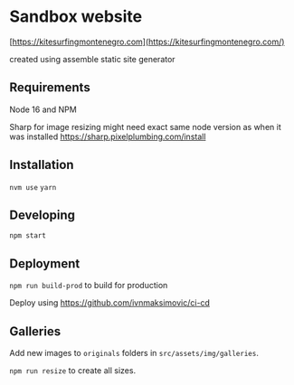 # Sandbox website

[https://kitesurfingmontenegro.com](https://kitesurfingmontenegro.com/)

created using assemble static site generator

## Requirements

  Node 16 and NPM

  Sharp for image resizing might need exact same node version as when it was installed https://sharp.pixelplumbing.com/install

## Installation

  `nvm use`
  `yarn`

## Developing

  `npm start`

## Deployment

`npm run build-prod` to build for production 

Deploy using
https://github.com/ivnmaksimovic/ci-cd

## Galleries

Add new images to `originals` folders in `src/assets/img/galleries`.

`npm run resize` to create all sizes.
